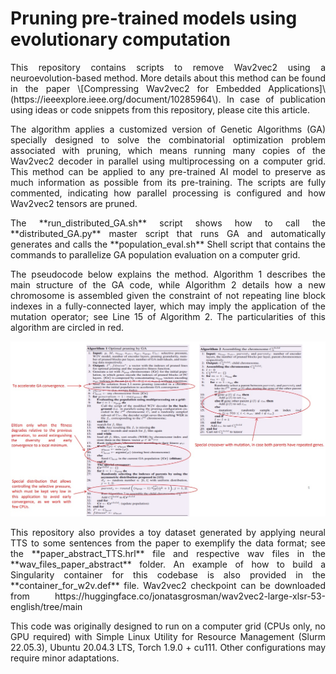 # Pruning pre-trained models using evolutionary computation

<p align="justify"> This repository contains scripts to remove Wav2vec2 using a neuroevolution-based method. More details about this method can be found in the paper \[Compressing Wav2vec2 for Embedded Applications]\(https://ieeexplore.ieee.org/document/10285964\). In case of publication using ideas or code snippets from this repository, please cite this article. </p>

<p align="justify"> The algorithm applies a customized version of Genetic Algorithms (GA) specially designed to solve the combinatorial optimization problem associated with pruning, which means running many copies of the Wav2vec2 decoder in parallel using multiprocessing on a computer grid. This method can be applied to any pre-trained AI model to preserve as much information as possible from its pre-training. The scripts are fully commented, indicating how parallel processing is configured and how Wav2vec2 tensors are pruned. </p>

<p align="justify"> The **run_distributed_GA.sh** script shows how to call the **distributed_GA.py** master script that runs GA and automatically generates and calls the **population_eval.sh** Shell script that contains the commands to parallelize GA population evaluation on a computer grid. </p>

<p align="justify"> The pseudocode below explains the method. Algorithm 1 describes the main structure of the GA code, while Algorithm 2 details how a new chromosome is assembled given the constraint of not repeating line block indexes in a fully-connected layer, which may imply the application of the mutation operator; see Line 15 of Algorithm 2. The particularities of this algorithm are circled in red. </p>

![alt tag](https://github.com/oswaldoludwig/Pruning-pre-trained-models-using-evolutionary-computation/blob/main/pseudo_code.jpg)

<p align="justify"> This repository also provides a toy dataset generated by applying neural TTS to some sentences from the paper to exemplify the data format; see the **paper_abstract_TTS.hrl** file and respective wav files in the **wav_files_paper_abstract** folder. An example of how to build a Singularity container for this codebase is also provided in the **container_for_w2v.def** file. Wav2vec2 checkpoint can be downloaded from https://huggingface.co/jonatasgrosman/wav2vec2-large-xlsr-53-english/tree/main </p>

<p align="justify"> This code was originally designed to run on a computer grid (CPUs only, no GPU required) with Simple Linux Utility for Resource Management (Slurm 22.05.3), Ubuntu 20.04.3 LTS, Torch 1.9.0 + cu111. Other configurations may require minor adaptations.</p>
